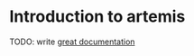 # Introduction to artemis

TODO: write [great documentation](http://jacobian.org/writing/what-to-write/)
